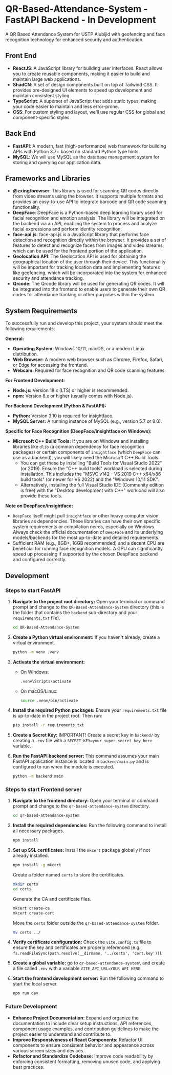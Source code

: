 # QR-Based-Attendance-System - FastAPI Backend - In Development

A QR Based Attendance System for USTP Alubijid with geofencing and face recognition technology for enhanced security and authentication.

## Front End

- **ReactJS**: A JavaScript library for building user interfaces. React allows you to create reusable components, making it easier to build and maintain large web applications.
- **ShadCN**: A set of design components built on top of Tailwind CSS. It provides pre-designed UI elements to speed up development and maintain consistent styling.
- **TypeScript**: A superset of JavaScript that adds static types, making your code easier to maintain and less error-prone.
- **CSS**: For custom styling and layout, we'll use regular CSS for global and component-specific styles.

## Back End

- **FastAPI**: A modern, fast (high-performance) web framework for building APIs with Python 3.7+ based on standard Python type hints.
- **MySQL**: We will use MySQL as the database management system for storing and querying our application data.

## Frameworks and Libraries

- **@zxing/browser**: This library is used for scanning QR codes directly from video streams using the browser. It supports multiple formats and provides an easy-to-use API to integrate barcode and QR code scanning functionality.
- **DeepFace**: DeepFace is a Python-based deep learning library used for facial recognition and emotion analysis. The library will be integrated on the backend via an API, enabling the system to process and analyze facial expressions and perform identity recognition.
- **face-api.js**: face-api.js is a JavaScript library that performs face detection and recognition directly within the browser. It provides a set of features to detect and recognize faces from images and video streams, which can be used for the frontend portion of the application.
- **Geolocation API**: The Geolocation API is used for obtaining the geographical location of the user through their device. This functionality will be important for tracking location data and implementing features like geofencing, which will be incorporated into the system for enhanced security and attendance tracking.
- **Qrcode**: The Qrcode library will be used for generating QR codes. It will be integrated into the frontend to enable users to generate their own QR codes for attendance tracking or other purposes within the system.

## System Requirements

To successfully run and develop this project, your system should meet the following requirements:

**General:**

- **Operating System:** Windows 10/11, macOS, or a modern Linux distribution.
- **Web Browser:** A modern web browser such as Chrome, Firefox, Safari, or Edge for accessing the frontend.
- **Webcam:** Required for face recognition and QR code scanning features.

**For Frontend Development:**

- **Node.js:** Version 18.x (LTS) or higher is recommended.
- **npm:** Version 8.x or higher (usually comes with Node.js).

**For Backend Development (Python & FastAPI):**

- **Python:** Version 3.10 is required for insightface.
- **MySQL Server:** A running instance of MySQL (e.g., version 5.7 or 8.0).

**Specific for Face Recognition (DeepFace/insightface on Windows):**

- **Microsoft C++ Build Tools:** If you are on Windows and installing libraries like `dlib` (a common dependency for face recognition packages) or certain components of `insightface` (which `DeepFace` can use as a backend), you will likely need the Microsoft C++ Build Tools.
  - You can get these by installing "Build Tools for Visual Studio 2022" (or 2019). Ensure the "C++ build tools" workload is selected during installation. This includes the "MSVC v142 - VS 2019 C++ x64/x86 build tools" (or newer for VS 2022) and the "Windows 10/11 SDK".
  - Alternatively, installing the full Visual Studio IDE (Community edition is free) with the "Desktop development with C++" workload will also provide these tools.

**Note on DeepFace/insightface:**

- `DeepFace` itself might pull `insightface` or other heavy computer vision libraries as dependencies. These libraries can have their own specific system requirements or compilation needs, especially on Windows. Always check the official documentation of `DeepFace` and its underlying models/backends for the most up-to-date and detailed requirements.
- Sufficient RAM (e.g., 8GB+, 16GB recommended) and a decent CPU are beneficial for running face recognition models. A GPU can significantly speed up processing if supported by the chosen DeepFace backend and configured correctly.

## Development

### Steps to start FastAPI

1. **Navigate to the project root directory:**
   Open your terminal or command prompt and change to the `QR-Based-Attendance-System` directory (this is the folder that contains the `backend` sub-directory and your `requirements.txt` file).

   ```bash
   cd QR-Based-Attendance-System
   ```

2. **Create a Python virtual environment:**
   If you haven't already, create a virtual environment.

   ```bash
   python -m venv .venv
   ```

3. **Activate the virtual environment:**

   - On Windows:
     ```cmd
     .venv\Scripts\activate
     ```
   - On macOS/Linux:
     ```bash
     source .venv/bin/activate
     ```

4. **Install the required Python packages:**
   Ensure your `requirements.txt` file is up-to-date in the project root. Then run:

   ```bash
   pip install -r requirements.txt
   ```

5. **Create a Secret Key:**
   IMPORTANT! Create a secret key in `backend/` by creating a `.env` file with a `SECRET_KEY=your_super_secret_key_here` variable.

6. **Run the FastAPI backend server:**
   This command assumes your main FastAPI application instance is located in `backend/main.py` and is configured to run when the module is executed.

   ```bash
   python -m backend.main
   ```

### Steps to start Frontend server

1. **Navigate to the frontend directory:**
   Open your terminal or command prompt and change to the `qr-based-attendance-system` directory.

   ```bash
   cd qr-based-attendance-system
   ```

2. **Install the required dependencies:**
   Run the following command to install all necessary packages.

   ```bash
   npm install
   ```

3. **Set up SSL certificates:**
   Install the `mkcert` package globally if not already installed.

   ```bash
   npm install -g mkcert
   ```

   Create a folder named `certs` to store the certificates.

   ```bash
   mkdir certs
   cd certs
   ```

   Generate the CA and certificate files.

   ```bash
   mkcert create-ca
   mkcert create-cert
   ```

   Move the `certs` folder outside the `qr-based-attendance-system` folder.

   ```bash
   mv certs ../
   ```

4. **Verify certificate configuration:**
   Check the `vite.config.ts` file to ensure the key and certificates are properly referenced (e.g., `fs.readFileSync(path.resolve(__dirname, '../certs', 'cert.key'))`).

5. **Create a global variable:**
   go to `qr-based-attendance-system\` and create a file called `.env` with a variable `VITE_API_URL=YOUR API HERE`

6. **Start the frontend development server:**
   Run the following command to start the local server.

   ```bash
   npm run dev
   ```

### Future Development

- **Enhance Project Documentation:** Expand and organize the documentation to include clear setup instructions, API references, component usage examples, and contribution guidelines to make the project easier to understand and contribute to.
- **Improve Responsiveness of React Components:** Refactor UI components to ensure consistent behavior and appearance across various screen sizes and devices.
- **Refactor and Standardize Codebase:** Improve code readability by enforcing consistent formatting, removing unused code, and applying best practices.
